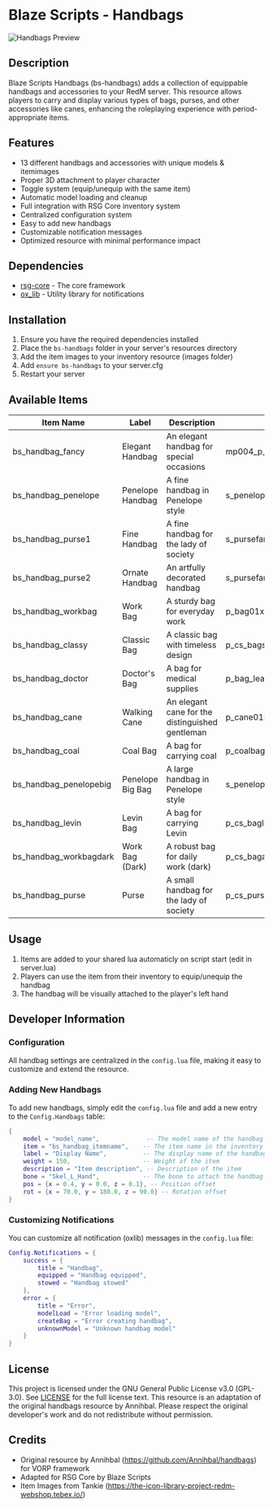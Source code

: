 # Blaze Scripts - Handbags

![Handbags Preview](https://i.imgur.com/yztOpCJ.png)

## Description

Blaze Scripts Handbags (bs-handbags) adds a collection of equippable handbags and accessories to your RedM server. This resource allows players to carry and display various types of bags, purses, and other accessories like canes, enhancing the roleplaying experience with period-appropriate items.

## Features

- 13 different handbags and accessories with unique models & itemimages
- Proper 3D attachment to player character
- Toggle system (equip/unequip with the same item)
- Automatic model loading and cleanup
- Full integration with RSG Core inventory system
- Centralized configuration system
- Easy to add new handbags
- Customizable notification messages
- Optimized resource with minimal performance impact

## Dependencies

- [rsg-core](https://github.com/Rexshack-RedM/rsg-core) - The core framework
- [ox_lib](https://github.com/overextended/ox_lib) - Utility library for notifications

## Installation

1. Ensure you have the required dependencies installed
2. Place the `bs-handbags` folder in your server's resources directory
3. Add the item images to your inventory resource (images folder)
4. Add `ensure bs-handbags` to your server.cfg
5. Restart your server

## Available Items

| Item Name | Label | Description | Model |
|-----------|-------|-------------|-------|
| bs_handbag_fancy | Elegant Handbag | An elegant handbag for special occasions | mp004_p_cs_jessicapurse01x |
| bs_handbag_penelope | Penelope Handbag | A fine handbag in Penelope style | s_penelopepurse01x |
| bs_handbag_purse1 | Fine Handbag | A fine handbag for the lady of society | s_pursefancy01x |
| bs_handbag_purse2 | Ornate Handbag | An artfully decorated handbag | s_pursefancy02x |
| bs_handbag_workbag | Work Bag | A sturdy bag for everyday work | p_bag01x |
| bs_handbag_classy | Classic Bag | A classic bag with timeless design | p_cs_bagstrauss01x |
| bs_handbag_doctor | Doctor's Bag | A bag for medical supplies | p_bag_leather_doctor |
| bs_handbag_cane | Walking Cane | An elegant cane for the distinguished gentleman | p_cane01x |
| bs_handbag_coal | Coal Bag | A bag for carrying coal | p_coalbag01x |
| bs_handbag_penelopebig | Penelope Big Bag | A large handbag in Penelope style | s_penelopebag01x |
| bs_handbag_levin | Levin Bag | A bag for carrying Levin | p_cs_baglevin01x |
| bs_handbag_workbagdark | Work Bag (Dark) | A robust bag for daily work (dark) | p_cs_baganders01x |
| bs_handbag_purse | Purse | A small handbag for the lady of society | p_cs_purse01x |


## Usage

1. Items are added to your shared lua automaticly on script start (edit in server.lua)
2. Players can use the item from their inventory to equip/unequip the handbag
3. The handbag will be visually attached to the player's left hand

## Developer Information

### Configuration

All handbag settings are centralized in the `config.lua` file, making it easy to customize and extend the resource.

### Adding New Handbags

To add new handbags, simply edit the `config.lua` file and add a new entry to the `Config.Handbags` table:

```lua
{
    model = "model_name",             -- The model name of the handbag
    item = "bs_handbag_itemname",    -- The item name in the inventory
    label = "Display Name",          -- The display name of the handbag
    weight = 150,                    -- Weight of the item
    description = "Item description", -- Description of the item
    bone = "Skel_L_Hand",            -- The bone to attach the handbag to
    pos = {x = 0.4, y = 0.0, z = 0.1}, -- Position offset
    rot = {x = 70.0, y = 180.0, z = 90.0} -- Rotation offset
}
```

### Customizing Notifications

You can customize all notification (oxlib) messages in the `config.lua` file:

```lua
Config.Notifications = {
    success = {
        title = "Handbag",
        equipped = "Handbag equipped",
        stowed = "Handbag stowed"
    },
    error = {
        title = "Error",
        modelLoad = "Error loading model",
        createBag = "Error creating handbag",
        unknownModel = "Unknown handbag model"
    }
}
```

## License
This project is licensed under the GNU General Public License v3.0 (GPL-3.0). See [LICENSE](./LICENSE) for the full license text. 
This resource is an adaptation of the original handbags resource by Annihbal. Please respect the original developer's work and do not redistribute without permission.

## Credits

- Original resource by Annihbal (https://github.com/Annihbal/handbags) for VORP framework
- Adapted for RSG Core by Blaze Scripts
- Item Images from Tankie (https://the-icon-library-project-redm-webshop.tebex.io/)
